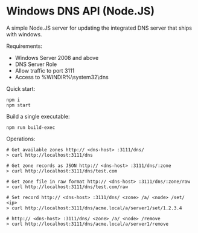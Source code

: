 Windows DNS API (Node.JS)
===========

A simple Node.JS server for updating the integrated DNS server that ships with windows.

Requirements:
 - Windows Server 2008 and above
 - DNS Server Role
 - Allow traffic to port 3111 
 - Access to %WINDIR%\system32\dns


Quick start:

    npm i
    npm start    
    
Build a single executable:

    npm run build-exec
    
Operations:

    # Get available zones http:// <dns-host> :3111/dns/
    > curl http://localhost:3111/dns
    
    # Get zone records as JSON http:// <dns-host> :3111/dns/:zone
    > curl http://localhost:3111/dns/test.com
    
    # Get zone file in raw format http:// <dns-host> :3111/dns/:zone/raw
    > curl http://localhost:3111/dns/test.com/raw
    
    # Set record http:// <dns-host> :3111/dns/ <zone> /a/ <node> /set/ <ip>
    > curl http://localhost:3111/dns/acme.local/a/server1/set/1.2.3.4
    
    # http:// <dns-host> :3111/dns/ <zone> /a/ <node> /remove
    > curl http://localhost:3111/dns/acme.local/a/server1/remove    
    
